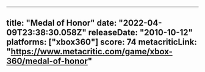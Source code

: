 
---
title: "Medal of Honor"
date: "2022-04-09T23:38:30.058Z"
releaseDate: "2010-10-12"
platforms: ["xbox360"]
score: 74
metacriticLink: "https://www.metacritic.com/game/xbox-360/medal-of-honor"
---
